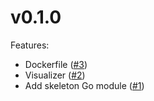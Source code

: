 # v0.1.0

Features:

- Dockerfile ([#3](https://github.com/AyCarlito/go-mod-visualization/pull/3))
- Visualizer ([#2](https://github.com/AyCarlito/go-mod-visualization/pull/2))
- Add skeleton Go module ([#1](https://github.com/AyCarlito/go-mod-visualization/pull/1))
